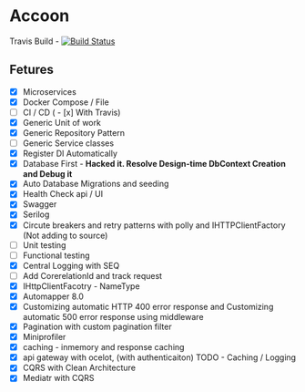 # Accoon 
Travis Build - [![Build Status](https://travis-ci.org/ChathurangaSandun/Accoon.svg?branch=master)](https://travis-ci.org/ChathurangaSandun/Accoon)

## Fetures
 - [x] Microservices 
 - [x] Docker Compose / File
 - [ ] CI / CD ( - [x] With Travis)
 - [x] Generic Unit of work
 - [x] Generic Repository Pattern 
 - [ ] Generic Service classes
 - [x] Register DI Automatically
 - [x] Database First - **Hacked it. Resolve Design-time DbContext Creation and Debug it**
 - [x] Auto Database Migrations and seeding
 - [x] Health Check api / UI
 - [x] Swagger
 - [x] Serilog 
 - [x] Circute breakers and retry patterns with polly and IHTTPClientFactory (Not adding to source)
 - [ ] Unit testing
 - [ ] Functional testing
 - [x] Central Logging with SEQ
 - [ ] Add CorerelationId and track request
 - [x] IHttpClientFacotry -  NameType 
 - [x] Automapper 8.0
 - [x] Customizing automatic HTTP 400 error response and Customizing automatic 500 error response using middleware
 - [x] Pagination with custom pagination filter 
 - [x] Miniprofiler
 - [x] caching - inmemory and response caching
 - [x] api gateway with ocelot, (with authenticaiton) TODO -  Caching / Logging
 - [x] CQRS with Clean Architecture
 - [x] Mediatr with CQRS 
